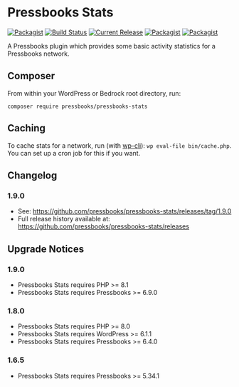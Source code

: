 # Pressbooks Stats

[![Packagist](https://img.shields.io/packagist/l/pressbooks/pressbooks-stats.svg)](https://packagist.org/packages/pressbooks/pressbooks-stats) [![Build Status](https://travis-ci.org/pressbooks/pressbooks-stats.svg?branch=dev)](https://travis-ci.org/pressbooks/pressbooks-stats) [![Current Release](https://img.shields.io/github/release/pressbooks/pressbooks-stats.svg)](https://github.com/pressbooks/pressbooks-stats/releases/latest/) [![Packagist](https://img.shields.io/packagist/v/pressbooks/pressbooks-stats.svg)](https://packagist.org/packages/pressbooks/pressbooks-stats) [![Packagist](https://img.shields.io/packagist/dt/pressbooks/pressbooks-stats.svg)](https://packagist.org/packages/pressbooks/pressbooks-stats)


A Pressbooks plugin which provides some basic activity statistics for a Pressbooks network.

## Composer

From within your WordPress or Bedrock root directory, run:

`composer require pressbooks/pressbooks-stats`

## Caching

To cache stats for a network, run (with [wp-cli](https://wp-cli.org)): `wp eval-file bin/cache.php`. You can set up a cron job for this if you want.

## Changelog

### 1.9.0
* See: https://github.com/pressbooks/pressbooks-stats/releases/tag/1.9.0
* Full release history available at: https://github.com/pressbooks/pressbooks-stats/releases

## Upgrade Notices
### 1.9.0
* Pressbooks Stats requires PHP >= 8.1
* Pressbooks Stats requires Pressbooks >= 6.9.0

### 1.8.0
* Pressbooks Stats requires PHP >= 8.0
* Pressbooks Stats requires WordPress >= 6.1.1
* Pressbooks Stats requires Pressbooks >= 6.4.0

### 1.6.5
* Pressbooks Stats requires Pressbooks >= 5.34.1

